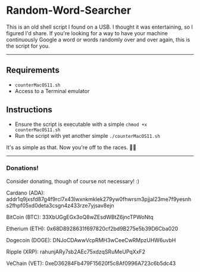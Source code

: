 # Random-Word-Searcher

This is an old shell script I found on a USB.  I thought it was entertaining, so I figured I'd share.
If you're looking for a way to have your machine continuously Google a word or words randomly over
and over again, this is the script for you.

---

## Requirements
- `counterMacOS11.sh`
- Access to a Terminal emulator

## Instructions
- Ensure the script is executable with a simple `chmod +x counterMacOS11.sh`
- Run the script with yet another simple `./counterMacOS11.sh`

It's as simple as that.  Now you're off to the races.  🤙🏼

---

### Donations!
Consider donating, though of course not necessary!  :)

Cardano (ADA):
addr1q9jxsfd87g4f9rcl7x43lwxnkmklek279yw0fhwrsm3pjjal23me7f9yesnhs2fhpf05xd0deta3csgn4z433rze7yjsav8ejn


BitCoin (BTC): 
33XbUGgEGx3oQ8wZEsdWBtZ6jncTPWoNtq


Etherium (ETH): 
0x68D8928631f697820cf2bd9B275e5b39D6Cba020


Dogecoin (DOGE):
DNJoCDAwwVcpRMH3wCeeCwRMpzUHW6uvbH


Ripple (XRP):
rahunjARy7sb2AEc75xdzqSRuMeUPqXxF2


VeChain (VET):
0xeD36284Fb479F15620f5c8Af0996A723c6b5dc43
